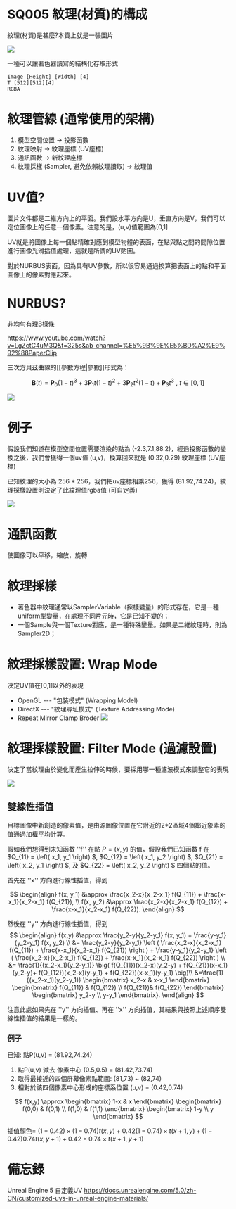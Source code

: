 # SQ005 紋理(材質)的構成

紋理(材質)是甚麼?本質上就是一張圖片

![](pic/lion.png)

一種可以讓著色器讀寫的結構化存取形式
```
Image [Height] [Width] [4]
T [512][512][4]
RGBA
```

# 紋理管線 (通常使用的架構)
1. 模型空間位置 -> 投影函數
2. 紋理映射 -> 紋理座標 (UV座標)
3. 通訊函數 -> 新紋理座標
4. 紋理採樣 (Sampler, 避免依賴紋理讀取) -> 紋理值

# UV值?
圖片文件都是二維方向上的平面。我們設水平方向是U，垂直方向是V，我們可以定位圖像上的任意一個像素。注意的是，(u,v)值範圍為[0,1]

UV就是將圖像上每一個點精確對應到模型物體的表面，在點與點之間的間隙位置進行圖像光滑插值處理，這就是所謂的UV貼圖。

對於NURBUS表面。因為具有UV參數，所以很容易通過換算把表面上的點和平面圖像上的像素對應起來。

# NURBUS?
非均勻有理B樣條

https://www.youtube.com/watch?v=LgZctC4uM3Q&t=325s&ab_channel=%E5%9B%9E%E5%BD%A2%E9%92%88PaperClip

三次方貝茲曲線的[[參數方程|參數]]形式為：

$$
\mathbf{B}(t)=\mathbf{P}_0(1-t)^3+3\mathbf{P}_1t(1-t)^2+3\mathbf{P}_2t^2(1-t)+\mathbf{P}_3t^3 \mbox{ , } t \in [0,1]
$$

![](pic/%E8%9E%A2%E5%B9%95%E6%93%B7%E5%8F%96%E7%95%AB%E9%9D%A2%202022-08-27%20001814.png)

# 例子
假設我們知道在模型空間位置需要渲染的點為 (-2.3,7.1,88.2)，經過投影函數的變換之後，我們會獲得一個uv值 (u,v)，換算回來就是 (0.32,0.29) 紋理座標 (UV座標)

已知紋理的大小為 256 * 256，我們把uv座標相乘256，獲得 (81.92,74.24)，紋理採樣設置則決定了此紋理值rgba值 (可自定義)

![](pic/%E8%9E%A2%E5%B9%95%E6%93%B7%E5%8F%96%E7%95%AB%E9%9D%A2%202022-08-27%20002313.png)

# 通訊函數
使圖像可以平移，縮放，旋轉

# 紋理採樣
- 著色器中紋理通常以SamplerVariable（採樣變量）的形式存在，它是一種uniform型變量，在處理不同片元時，它是已知不變的；
- 一個Sample與一個Texture對應，是一種特殊變量。如果是二維紋理時，則為Sampler2D；

# 紋理採樣設置: Wrap Mode
決定UV值在[0,1]以外的表現
- OpenGL --- "包裝模式" (Wrapping Model)
- DirectX --- "紋理尋址模式" (Texture Addressing Mode)
- Repeat Mirror Clamp Broder
![](pic/%E8%9E%A2%E5%B9%95%E6%93%B7%E5%8F%96%E7%95%AB%E9%9D%A2%202022-08-27%20010845.png)

# 紋理採樣設置: Filter Mode (過濾設置)
決定了當紋理由於變化而產生拉伸的時候，要採用哪一種濾波模式來調整它的表現

![](pic/%E8%9E%A2%E5%B9%95%E6%93%B7%E5%8F%96%E7%95%AB%E9%9D%A2%202022-08-27%20012145.png)

## 雙線性插值
目標圖像中新創造的像素值，是由源圖像位置在它附近的2*2區域4個鄰近象素的值通過加權平均計算。

假如我們想得到未知函數 ''f'' 在點 
$P=\left( x, y\right)$ 的值，假設我們已知函數 f 在 $Q_{11} = \left( x_1, y_1 \right) $, $Q_{12} = \left( x_1, y_2 \right) $, $Q_{21} = \left( x_2, y_1 \right) $, 及 $Q_{22} = \left( x_2, y_2 \right) $ 四個點的值。

首先在 ''x'' 方向進行線性插值，得到

$$
\begin{align}
f(x, y_1) &\approx \frac{x_2-x}{x_2-x_1} f(Q_{11}) + \frac{x-x_1}{x_2-x_1} f(Q_{21}), \\
f(x, y_2) &\approx \frac{x_2-x}{x_2-x_1} f(Q_{12}) + \frac{x-x_1}{x_2-x_1} f(Q_{22}).
\end{align}
$$

然後在 ''y'' 方向進行線性插值，得到 
$$
\begin{align}
f(x,y) &\approx \frac{y_2-y}{y_2-y_1} f(x, y_1) + \frac{y-y_1}{y_2-y_1} f(x, y_2) \\
&= \frac{y_2-y}{y_2-y_1} \left ( \frac{x_2-x}{x_2-x_1} f(Q_{11}) + \frac{x-x_1}{x_2-x_1} f(Q_{21}) \right ) + \frac{y-y_1}{y_2-y_1} \left ( \frac{x_2-x}{x_2-x_1} f(Q_{12}) + \frac{x-x_1}{x_2-x_1} f(Q_{22}) \right ) \\
&= \frac{1}{(x_2-x_1)(y_2-y_1)} \big( f(Q_{11})(x_2-x)(y_2-y) + f(Q_{21})(x-x_1)(y_2-y)+  f(Q_{12})(x_2-x)(y-y_1) + f(Q_{22})(x-x_1)(y-y_1) \big)\\
&=\frac{1}{(x_2-x_1)(y_2-y_1)}  \begin{bmatrix} x_2-x & x-x_1 \end{bmatrix} \begin{bmatrix} f(Q_{11}) & f(Q_{12}) \\ f(Q_{21})& f(Q_{22}) \end{bmatrix} \begin{bmatrix}
y_2-y \\ y-y_1 \end{bmatrix}.
\end{align}
$$

注意此處如果先在 ''y'' 方向插值、再在 ''x'' 方向插值，其結果與按照上述順序雙線性插值的結果是一樣的。

### 例子
已知: 點P(u,v) = (81.92,74.24)
1. 點P(u,v) 減去 像素中心 (0.5,0.5) = (81.42,73.74)
2. 取得最接近的四個屏幕像素點範圍: (81,73) ~ (82,74)
3. 相對於該四個像素中心形成的座標系位置 (u,v) = (0.42,0.74)

$$ 
f(x,y) \approx \begin{bmatrix}
1-x & x \end{bmatrix} \begin{bmatrix}
f(0,0) & f(0,1) \\
f(1,0) & f(1,1) \end{bmatrix} \begin{bmatrix}
1-y \\
y \end{bmatrix}
$$

插值顏色= $(1-0.42)×(1-0.74)t(x,y)+0.42(1-0.74)×t(x+1,y)+(1-0.42)0.74t(x,y+1)+0.42×0.74×t(x+1,y+1)$



# 備忘錄
Unreal Engine 5 自定義UV
https://docs.unrealengine.com/5.0/zh-CN/customized-uvs-in-unreal-engine-materials/


